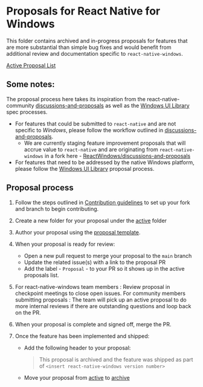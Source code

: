 # Proposals for React Native for Windows

This folder contains archived and in-progress proposals for features that are more substantial than simple bug fixes and would benefit from additional review and documentation specific to `react-native-windows`. 

[Active Proposal List](https://github.com/microsoft/react-native-windows/pulls?q=is%3Aopen+is%3Apr+label%3AProposal)

## Some notes:
The proposal process here takes its inspiration from the react-native-community [discussions-and-proposals](https://github.com/react-native-community/discussions-and-proposals) as well as the [Windows UI Library](https://github.com/microsoft/microsoft-ui-xaml-specs) spec processes.

- For features that could be submitted to `react-native` and are not specific to _Windows_, please follow the workflow outlined in [discussions-and-proposals](https://github.com/react-native-community/discussions-and-proposals). 
   - We are currently staging feature improvement proposals that will accrue value to `react-native` and are originating from `react-native-windows` in a fork here - [ReactWindows/discussions-and-proposals](https://github.com/ReactWindows/discussions-and-proposals)
- For features that need to be addressed by the native Windows platform, please follow the [Windows UI Library](https://github.com/microsoft/microsoft-ui-xaml-specs) proposal process.

## Proposal process

1. Follow the steps outlined in [Contribution guidelines](../../../docs/contributing.md) to set up your fork and branch to begin contributing.

2. Create a new folder for your proposal under the [active](active/readme.md) folder

3. Author your proposal using the [proposal template](https://github.com/react-native-community/discussions-and-proposals/blob/master/proposals/0000-template.md).  

4. When your proposal is ready for review:
   * Open a new pull request to merge your proposal to the ```main``` branch
   * Update the related issue(s) with a link to the proposal PR
   * Add the label - `Proposal` - to your PR so it shows up in the active proposals list.

5. For react-native-windows team members : Review proposal in checkpoint meetings to close open issues. 
   For community members submitting proposals : The team will pick up an active proposal to do more internal reviews if there are outstanding questions and loop back on the PR.

6. When your proposal is complete and signed off, merge the PR.

7. Once the feature has been implemented and shipped:
   * Add the following header to your proposal:
     > This proposal is archived and the feature was shipped as part of `<insert react-native-windows version number>`
   * Move your proposal from [active](active/readme.md) to [archive](archive/readme.md)